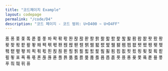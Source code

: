 ```yaml
---
title: "코드페이지 Example"
layout: codepage
permalink: "/code/D4"
description: "코드 페이지 - 코드 범위: U+D400 ~ U+D4FF"
---
```


<span class="character">퐀</span>
<span class="character">퐁</span>
<span class="character">퐂</span>
<span class="character">퐃</span>
<span class="character">퐄</span>
<span class="character">퐅</span>
<span class="character">퐆</span>
<span class="character">퐇</span>
<span class="character">퐈</span>
<span class="character">퐉</span>
<span class="character">퐊</span>
<span class="character">퐋</span>
<span class="character">퐌</span>
<span class="character">퐍</span>
<span class="character">퐎</span>
<span class="character">퐏</span>
<span class="character">퐐</span>
<span class="character">퐑</span>
<span class="character">퐒</span>
<span class="character">퐓</span>
<span class="character">퐔</span>
<span class="character">퐕</span>
<span class="character">퐖</span>
<span class="character">퐗</span>
<span class="character">퐘</span>
<span class="character">퐙</span>
<span class="character">퐚</span>
<span class="character">퐛</span>
<span class="character">퐜</span>
<span class="character">퐝</span>
<span class="character">퐞</span>
<span class="character">퐟</span>
<span class="character">퐠</span>
<span class="character">퐡</span>
<span class="character">퐢</span>
<span class="character">퐣</span>
<span class="character">퐤</span>
<span class="character">퐥</span>
<span class="character">퐦</span>
<span class="character">퐧</span>
<span class="character">퐨</span>
<span class="character">퐩</span>
<span class="character">퐪</span>
<span class="character">퐫</span>
<span class="character">퐬</span>
<span class="character">퐭</span>
<span class="character">퐮</span>
<span class="character">퐯</span>
<span class="character">퐰</span>
<span class="character">퐱</span>
<span class="character">퐲</span>
<span class="character">퐳</span>
<span class="character">퐴</span>
<span class="character">퐵</span>
<span class="character">퐶</span>
<span class="character">퐷</span>
<span class="character">퐸</span>
<span class="character">퐹</span>
<span class="character">퐺</span>
<span class="character">퐻</span>
<span class="character">퐼</span>
<span class="character">퐽</span>
<span class="character">퐾</span>
<span class="character">퐿</span>
<span class="character">푀</span>
<span class="character">푁</span>
<span class="character">푂</span>
<span class="character">푃</span>
<span class="character">푄</span>
<span class="character">푅</span>
<span class="character">푆</span>
<span class="character">푇</span>
<span class="character">푈</span>
<span class="character">푉</span>
<span class="character">푊</span>
<span class="character">푋</span>
<span class="character">푌</span>
<span class="character">푍</span>
<span class="character">푎</span>
<span class="character">푏</span>
<span class="character">푐</span>
<span class="character">푑</span>
<span class="character">푒</span>
<span class="character">푓</span>
<span class="character">푔</span>
<span class="character">푕</span>
<span class="character">푖</span>
<span class="character">푗</span>
<span class="character">푘</span>
<span class="character">푙</span>
<span class="character">푚</span>
<span class="character">푛</span>
<span class="character">표</span>
<span class="character">푝</span>
<span class="character">푞</span>
<span class="character">푟</span>
<span class="character">푠</span>
<span class="character">푡</span>
<span class="character">푢</span>
<span class="character">푣</span>
<span class="character">푤</span>
<span class="character">푥</span>
<span class="character">푦</span>
<span class="character">푧</span>
<span class="character">푨</span>
<span class="character">푩</span>
<span class="character">푪</span>
<span class="character">푫</span>
<span class="character">푬</span>
<span class="character">푭</span>
<span class="character">푮</span>
<span class="character">푯</span>
<span class="character">푰</span>
<span class="character">푱</span>
<span class="character">푲</span>
<span class="character">푳</span>
<span class="character">푴</span>
<span class="character">푵</span>
<span class="character">푶</span>
<span class="character">푷</span>
<span class="character">푸</span>
<span class="code tofu"></span>
<span class="code tofu"></span>
<span class="code tofu"></span>
<span class="code tofu"></span>
<span class="code tofu"></span>
<span class="code tofu"></span>
<span class="code tofu"></span>
<span class="code tofu"></span>
<span class="code tofu"></span>
<span class="code tofu"></span>
<span class="code tofu"></span>
<span class="code tofu"></span>
<span class="code tofu"></span>
<span class="code tofu"></span>
<span class="code tofu"></span>
<span class="code tofu"></span>
<span class="code tofu"></span>
<span class="code tofu"></span>
<span class="code tofu"></span>
<span class="code tofu"></span>
<span class="code tofu"></span>
<span class="code tofu"></span>
<span class="code tofu"></span>
<span class="code tofu"></span>
<span class="code tofu"></span>
<span class="code tofu"></span>
<span class="code tofu"></span>
<span class="character">풔</span>
<span class="code tofu"></span>
<span class="code tofu"></span>
<span class="code tofu"></span>
<span class="code tofu"></span>
<span class="code tofu"></span>
<span class="code tofu"></span>
<span class="code tofu"></span>
<span class="code tofu"></span>
<span class="code tofu"></span>
<span class="code tofu"></span>
<span class="code tofu"></span>
<span class="code tofu"></span>
<span class="code tofu"></span>
<span class="code tofu"></span>
<span class="code tofu"></span>
<span class="code tofu"></span>
<span class="code tofu"></span>
<span class="code tofu"></span>
<span class="code tofu"></span>
<span class="code tofu"></span>
<span class="code tofu"></span>
<span class="code tofu"></span>
<span class="code tofu"></span>
<span class="code tofu"></span>
<span class="code tofu"></span>
<span class="code tofu"></span>
<span class="code tofu"></span>
<span class="character">풰</span>
<span class="code tofu"></span>
<span class="code tofu"></span>
<span class="code tofu"></span>
<span class="code tofu"></span>
<span class="code tofu"></span>
<span class="code tofu"></span>
<span class="code tofu"></span>
<span class="code tofu"></span>
<span class="code tofu"></span>
<span class="code tofu"></span>
<span class="code tofu"></span>
<span class="code tofu"></span>
<span class="code tofu"></span>
<span class="code tofu"></span>
<span class="code tofu"></span>
<span class="code tofu"></span>
<span class="code tofu"></span>
<span class="code tofu"></span>
<span class="code tofu"></span>
<span class="code tofu"></span>
<span class="code tofu"></span>
<span class="code tofu"></span>
<span class="code tofu"></span>
<span class="code tofu"></span>
<span class="code tofu"></span>
<span class="code tofu"></span>
<span class="code tofu"></span>
<span class="character">퓌</span>
<span class="code tofu"></span>
<span class="code tofu"></span>
<span class="code tofu"></span>
<span class="code tofu"></span>
<span class="code tofu"></span>
<span class="code tofu"></span>
<span class="code tofu"></span>
<span class="code tofu"></span>
<span class="code tofu"></span>
<span class="code tofu"></span>
<span class="code tofu"></span>
<span class="code tofu"></span>
<span class="code tofu"></span>
<span class="code tofu"></span>
<span class="code tofu"></span>
<span class="code tofu"></span>
<span class="code tofu"></span>
<span class="code tofu"></span>
<span class="code tofu"></span>
<span class="code tofu"></span>
<span class="code tofu"></span>
<span class="code tofu"></span>
<span class="code tofu"></span>
<span class="code tofu"></span>
<span class="code tofu"></span>
<span class="code tofu"></span>
<span class="code tofu"></span>
<span class="character">퓨</span>
<span class="code tofu"></span>
<span class="code tofu"></span>
<span class="code tofu"></span>
<span class="code tofu"></span>
<span class="code tofu"></span>
<span class="code tofu"></span>
<span class="code tofu"></span>
<span class="code tofu"></span>
<span class="code tofu"></span>
<span class="code tofu"></span>
<span class="code tofu"></span>
<span class="code tofu"></span>
<span class="code tofu"></span>
<span class="code tofu"></span>
<span class="code tofu"></span>
<span class="code tofu"></span>
<span class="code tofu"></span>
<span class="code tofu"></span>
<span class="code tofu"></span>
<span class="code tofu"></span>
<span class="code tofu"></span>
<span class="code tofu"></span>
<span class="code tofu"></span>